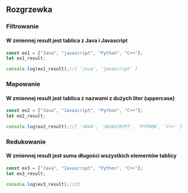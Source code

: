## Rozgrzewka


### Filtrowanie

#### W zmiennej result jest tablica z Java i Javascript

```javascript
const ex1 = ["Java", "javascript", "Python", "C++"];
let ex1_result;

console.log(ex1_result);//[ 'Java', 'javascript' ]
```


### Mapowanie

#### W zmiennej result jest tablica z nazwami z dużych liter (uppercase)

```javascript
const ex2 = ["Java", "Javascript", "Python", "C++"];
let ex2_result;

console.log(ex2_result);//[ 'JAVA', 'JAVASCRIPT', 'PYTHON', 'C++' ]
```


### Redukowanie

#### W zmiennej result jest suma długości wszystkich elementów tablicy

```javascript
const ex3 = ["Java", "Javascript", "Python", "C++"];
let ex3_result;

console.log(ex3_result);//23
```
